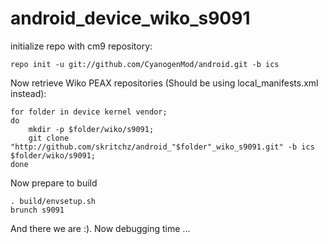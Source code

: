 android_device_wiko_s9091
=========================


initialize repo with cm9 repository:
	
	repo init -u git://github.com/CyanogenMod/android.git -b ics

Now retrieve Wiko PEAX repositories (Should be using local_manifests.xml instead):

	for folder in device kernel vendor;
	do
		mkdir -p $folder/wiko/s9091;
		git clone "http://github.com/skritchz/android_"$folder"_wiko_s9091.git" -b ics $folder/wiko/s9091;
	done


Now prepare to build

	. build/envsetup.sh
	brunch s9091

And there we are :). Now debugging time ...
